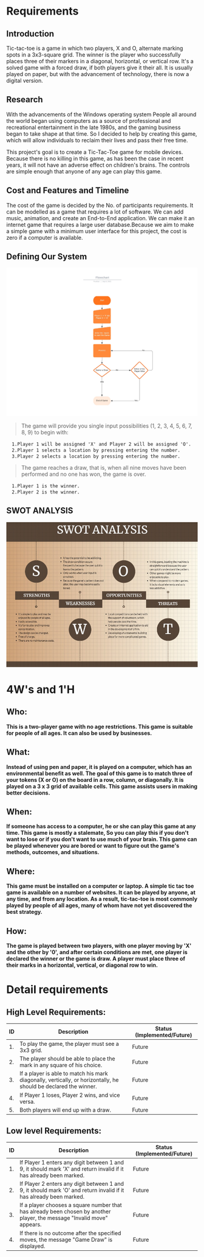 # Requirements
## Introduction
<p>Tic-tac-toe is a game in which two players, X and O, alternate marking spots in a 3x3-square grid. The winner is the player who successfully places three of their markers in a diagonal, horizontal, or vertical row. It's a solved game with a forced draw, if both players give it their all. It is usually played on paper, but with the advancement of technology, there is now a digital version.</p>

## Research
<p>With the advancements of the Windows operating system People all around the world began using computers as a source of professional and recreational entertainment in the late 1980s, and the gaming business began to take shape at that time. So I decided to help by creating this game, which will allow individuals to reclaim their lives and pass their free time.</p>

<p>This project's goal is to create a Tic-Tac-Toe game for mobile devices. Because there is no killing in this game, as has been the case in recent years, it will not have an adverse effect on children's brains. The controls are simple enough that anyone of any age can play this game.</p>

## Cost and Features and Timeline
<p>The cost of the game is decided by the No. of participants requirements. It can be modelled as a game that requires a lot of software. We can add music, animation, and create an End-to-End application. We can make it an internet game that requires a large user database.Because we aim to make a simple game with a minimum user interface for this project, the cost is zero if a computer is available.</p>

## Defining Our System
![Flowchart](https://github.com/2015pushkar/C-mini-Project-303459-LTTS/blob/branch1_for_test_01/1_Requirements/Flowchart.jpeg)
><p>The game will provide you single input possibilities (1, 2, 3, 4, 5, 6, 7, 8, 9) to begin with:</p>
      1.Player 1 will be assigned 'X' and Player 2 will be assigned 'O'.
      2.Player 1 selects a location by pressing entering the number.
      3.Player 2 selects a location by pressing entering the number.
><p>The game reaches a draw, that is, when all nine moves have been performed and no one has won, the game is over.</p>
      1.Player 1 is the winner.
      2.Player 2 is the winner.
## SWOT ANALYSIS
![SWOT-Analysis](https://github.com/2015pushkar/C-mini-Project-303459-LTTS/blob/branch1_for_test_01/1_Requirements/SWOT%20Analysis.jpeg)

# 4W&#39;s and 1&#39;H

## Who:

**This is a two-player game with no age restrictions. This game is suitable for people of all ages. It can also be used by businesses.**

## What:

**Instead of using pen and paper, it is played on a computer, which has an environmental benefit as well. The goal of this game is to match three of your tokens (X or O) on the board in a row, column, or diagonally. It is played on a 3 x 3 grid of available cells. This game assists users in making better decisions.**

## When:

**If someone has access to a computer, he or she can play this game at any time. This game is mostly a stalemate, So you can play this if you don't want to lose or if you don't want to use much of your brain. This game can be played whenever you are bored or want to figure out the game's methods, outcomes, and situations.**

## Where:

**This game must be installed on a computer or laptop. A simple tic tac toe game is available on a number of websites. It can be played by anyone, at any time, and from any location. As a result, tic-tac-toe is most commonly played by people of all ages, many of whom have not yet discovered the best strategy.**

## How:

**The game is played between two players, with one player moving by 'X' and the other by '0', and after certain conditions are met, one player is declared the winner or the game is draw. A player must place three of their marks in a horizontal, vertical, or diagonal row to win.**

# Detail requirements
## High Level Requirements:

| ID | Description | Status (Implemented/Future) |
|---|---|---|
| 1. | To play the game, the player must see a 3x3 grid. | Future |
| 2. | The player should be able to place the mark in any square of his choice. | Future |
| 3. | If a player is able to match his mark diagonally, vertically, or horizontally, he should be declared the winner. | Future |
| 4. | If Player 1 loses, Player 2 wins, and vice versa. | Future |
| 5. | Both players will end up with a draw. | Future |
   


##  Low level Requirements:
 
| ID | Description | Status (Implemented/Future) |
|---|---|---|
| 1. | If Player 1 enters any digit between 1 and 9, it should mark 'X' and return invalid if it has already been marked. | Future |
| 2. | If Player 2 enters any digit between 1 and 9, it should mark 'O' and return invalid if it has already been marked. | Future |
| 3. | If a player chooses a square number that has already been chosen by another player, the message "Invalid move" appears. | Future |
| 4. | If there is no outcome after the specified moves, the message "Game Draw" is displayed. | Future |

